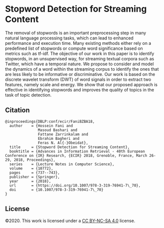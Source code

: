 # Stopword Detection for Streaming Content
The removal of stopwords is an important preprocessing step in many natural language processing tasks, which can lead to enhanced performance and execution time. Many existing methods either rely on a predefined list of
stopwords or compute word significance based on metrics such as tf-idf. The objective of our work in this paper is to identify stopwords, in an unsupervised way, for streaming textual corpora such as Twitter, which have a temporal nature. We propose to consider and model the dynamics of a word within the
streaming corpus to identify the ones that are less likely to be informative or discriminative. Our work is based on the discrete wavelet transform (DWT) of word signals in order to extract two features, namely scale and energy. We show
that our proposed approach is effective in identifying stopwords and improves the quality of topics in the task of topic detection.

## Citation
```
@inproceedings{DBLP:conf/ecir/FaniBZBA18,
  author    = {Hossein Fani and
               Masoud Bashari and
               Fattane Zarrinkalam and
               Ebrahim Bagheri and
               Feras N. Al{-}Obeidat},
  title     = {Stopword Detection for Streaming Content},
  booktitle = {Advances in Information Retrieval - 40th European Conference on {IR} Research, {ECIR} 2018, Grenoble, France, March 26-29, 2018, Proceedings},
  series    = {Lecture Notes in Computer Science},
  volume    = {10772},
  pages     = {737--743},
  publisher = {Springer},
  year      = {2018},
  url       = {https://doi.org/10.1007/978-3-319-76941-7\_70},
  doi       = {10.1007/978-3-319-76941-7\_70}
}
```

## License
©2020. This work is licensed under a [CC BY-NC-SA 4.0](LICENSE.txt) license. 
